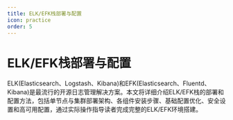 ```yaml
---
title: ELK/EFK栈部署与配置
icon: practice
order: 5
---
```


# ELK/EFK栈部署与配置

ELK(Elasticsearch、Logstash、Kibana)和EFK(Elasticsearch、Fluentd、Kibana)是最流行的开源日志管理解决方案。本文将详细介绍ELK/EFK栈的部署和配置方法，包括单节点与集群部署架构、各组件安装步骤、基础配置优化、安全设置和高可用配置，通过实际操作指导读者完成完整的ELK/EFK环境搭建。
